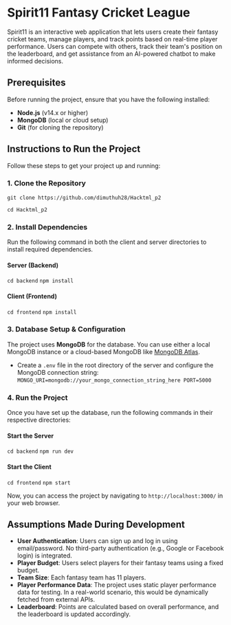 # Spirit11 Fantasy Cricket League

Spirit11 is an interactive web application that lets users create their fantasy cricket teams, manage players, and track points based on real-time player performance. Users can compete with others, track their team's position on the leaderboard, and get assistance from an AI-powered chatbot to make informed decisions.

## Prerequisites

Before running the project, ensure that you have the following installed:

-   **Node.js** (v14.x or higher)
-   **MongoDB** (local or cloud setup)
-   **Git** (for cloning the repository)


## Instructions to Run the Project

Follow these steps to get your project up and running:

### 1. Clone the Repository
`git clone https://github.com/dimuthuh28/Hacktml_p2`

`cd Hacktml_p2` 

### 2. Install Dependencies
Run the following command in both the client and server directories to install required dependencies.
#### Server (Backend)
`cd backend`
`npm install` 

#### Client (Frontend)
`cd frontend`
`npm install` 

### 3. Database Setup & Configuration

The project uses **MongoDB** for the database. You can use either a local MongoDB instance or a cloud-based MongoDB like [MongoDB Atlas](https://www.mongodb.com/cloud/atlas).

-   Create a `.env` file in the root directory of the server and configure the MongoDB connection string:
`MONGO_URI=mongodb://your_mongo_connection_string_here
PORT=5000` 

### 4. Run the Project
Once you have set up the database, run the following commands in their respective directories:

#### Start the Server
`cd backend`
`npm run dev` 

#### Start the Client

`cd frontend`
`npm start` 

Now, you can access the project by navigating to `http://localhost:3000/` in your web browser.


## Assumptions Made During Development

-   **User Authentication**: Users can sign up and log in using email/password. No third-party authentication (e.g., Google or Facebook login) is integrated.
-   **Player Budget**: Users select players for their fantasy teams using a fixed budget.
-   **Team Size**: Each fantasy team has 11 players.
-   **Player Performance Data**: The project uses static player performance data for testing. In a real-world scenario, this would be dynamically fetched from external APIs.
-   **Leaderboard**: Points are calculated based on overall performance, and the leaderboard is updated accordingly.




